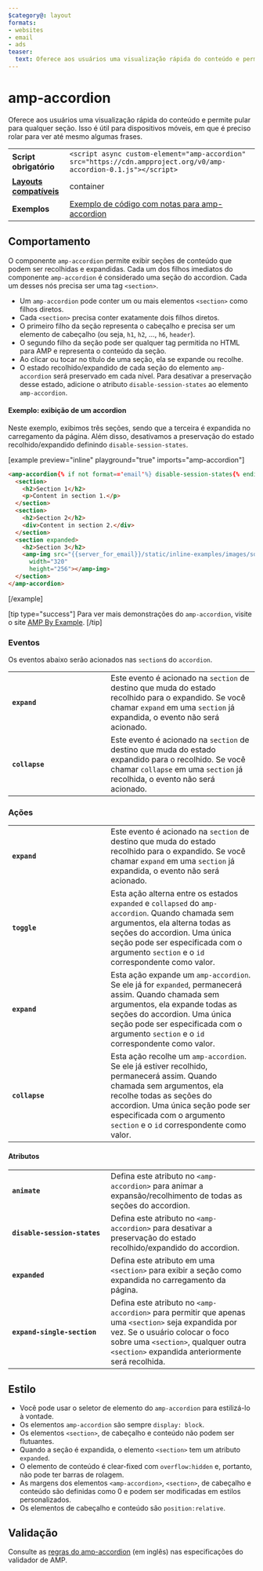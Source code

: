 ```yaml
---
$category@: layout
formats:
- websites
- email
- ads
teaser:
  text: Oferece aos usuários uma visualização rápida do conteúdo e permite pular para a seção desejada.
---
```



<!--
Copyright 2016 The AMP HTML Authors. All Rights Reserved.

Licensed under the Apache License, Version 2.0 (the "License");
you may not use this file except in compliance with the License.
You may obtain a copy of the License at

      http://www.apache.org/licenses/LICENSE-2.0

Unless required by applicable law or agreed to in writing, software
distributed under the License is distributed on an "AS-IS" BASIS,
WITHOUT WARRANTIES OR CONDITIONS OF ANY KIND, either express or implied.
See the License for the specific language governing permissions and
limitations under the License.
-->

# amp-accordion

Oferece aos usuários uma visualização rápida do conteúdo e permite pular para qualquer seção. Isso é útil para dispositivos móveis, em que é preciso rolar para ver até mesmo algumas frases.

<table>
  <tr>
    <td class="col-fourty"><strong>Script obrigatório</strong></td>
    <td><code>&lt;script async custom-element="amp-accordion" src="https://cdn.ampproject.org/v0/amp-accordion-0.1.js"&gt;&lt;/script&gt;</code></td>
  </tr>
  <tr>
    <td class="col-fourty"><strong><a href="../../../documentation/guides-and-tutorials/develop/style_and_layout/control_layout.md">Layouts compatíveis</a></strong></td>
    <td>container</td>
  </tr>
  <tr>
    <td class="col-fourty"><strong>Exemplos</strong></td>
    <td><a href="https://ampbyexample.com/components/amp-accordion/">Exemplo de código com notas para amp-accordion</a></td>
  </tr>
</table>


## Comportamento

O componente `amp-accordion` permite exibir seções de conteúdo que podem ser recolhidas e expandidas. Cada um dos filhos imediatos do componente `amp-accordion` é considerado uma seção do accordion. Cada um desses nós precisa ser uma tag `<section>`.

* Um `amp-accordion` pode conter um ou mais elementos `<section>` como filhos diretos.
* Cada `<section>` precisa conter exatamente dois filhos diretos.
* O primeiro filho da seção representa o cabeçalho e precisa ser um elemento de cabeçalho (ou seja, `h1`, `h2`, …, `h6`, `header`).
* O segundo filho da seção pode ser qualquer tag permitida no HTML para AMP e representa o conteúdo da seção.
* Ao clicar ou tocar no título de uma seção, ela se expande ou recolhe.
* O estado recolhido/expandido de cada seção do elemento `amp-accordion` será preservado em cada nível. Para desativar a preservação desse estado, adicione o atributo `disable-session-states` ao elemento `amp-accordion`.

#### Exemplo: exibição de um accordion

Neste exemplo, exibimos três seções, sendo que a terceira é expandida no carregamento da página.  Além disso, desativamos a preservação do estado recolhido/expandido definindo `disable-session-states`.

[example preview="inline" playground="true" imports="amp-accordion"]
```html
<amp-accordion{% if not format=='email'%} disable-session-states{% endif %}>
  <section>
    <h2>Section 1</h2>
    <p>Content in section 1.</p>
  </section>
  <section>
    <h2>Section 2</h2>
    <div>Content in section 2.</div>
  </section>
  <section expanded>
    <h2>Section 3</h2>
    <amp-img src="{{server_for_email}}/static/inline-examples/images/squirrel.jpg"
      width="320"
      height="256"></amp-img>
  </section>
</amp-accordion>
```
[/example]

[tip type="success"]
Para ver mais demonstrações do `amp-accordion`, visite o site [AMP By Example](https://ampbyexample.com/components/amp-accordion/).
[/tip]


### Eventos

Os eventos abaixo serão acionados nas `section`s do `accordion`.

<table>
  <tr>
    <td width="40%"><strong><code>expand</code></strong></td>
    <td>Este evento é acionado na <code>section</code> de destino que muda do estado recolhido para o expandido. Se você chamar <code>expand</code> em uma <code>section</code> já expandida, o evento não será acionado.</td>
  </tr>
  <tr>
    <td width="40%"><strong><code>collapse</code></strong></td>
    <td>Este evento é acionado na <code>section</code> de destino que muda do estado expandido para o recolhido. Se você chamar <code>collapse</code> em uma <code>section</code> já recolhida, o evento não será acionado.</td>
  </tr>
</table>

### Ações

<table>
  <tr>
    <td width="40%"><strong><code>expand</code></strong></td>
    <td>Este evento é acionado na <code>section</code> de destino que muda do estado recolhido para o expandido. Se você chamar <code>expand</code> em uma <code>section</code> já expandida, o evento não será acionado.</td>
  </tr>
  <tr>
    <td width="40%"><strong><code>toggle</code></strong></td>
    <td>Esta ação alterna entre os estados <code>expanded</code> e <code>collapsed</code> do <code>amp-accordion</code>. Quando chamada sem argumentos, ela alterna todas as seções do accordion. Uma única seção pode ser especificada com o argumento <code>section</code> e o <code>id</code> correspondente como valor.</td>
  </tr>
  <tr>
    <td width="40%"><strong><code>expand</code></strong></td>
    <td>Esta ação expande um <code>amp-accordion</code>. Se ele já for <code>expanded</code>, permanecerá assim. Quando chamada sem argumentos, ela expande todas as seções do accordion. Uma única seção pode ser especificada com o argumento <code>section</code> e o <code>id</code> correspondente como valor.</td>
  </tr>
  <tr>
    <td width="40%"><strong><code>collapse</code></strong></td>
    <td>Esta ação recolhe um <code>amp-accordion</code>. Se ele já estiver recolhido, permanecerá assim. Quando chamada sem argumentos, ela recolhe todas as seções do accordion. Uma única seção pode ser especificada com o argumento <code>section</code> e o <code>id</code> correspondente como valor.</td>
  </tr>
</table>

#### Atributos

<table>
  <tr>
    <td width="40%"><strong><code>animate</code></strong></td>
    <td>Defina este atributo no <code>&lt;amp-accordion&gt;</code> para animar a expansão/recolhimento de todas as seções do accordion.</td>
  </tr>
  <tr>
    <td width="40%"><strong><code>disable-session-states</code></strong></td>
    <td>Defina este atributo no <code>&lt;amp-accordion&gt;</code> para desativar a preservação do estado recolhido/expandido do accordion.</td>
  </tr>
  <tr>
    <td width="40%"><strong><code>expanded</code></strong></td>
    <td>Defina este atributo em uma <code>&lt;section&gt;</code> para exibir a seção como expandida no carregamento da página.</td>
  </tr>
  <tr>
    <td width="40%"><strong><code>expand-single-section</code></strong></td>
    <td>Defina este atributo no <code>&lt;amp-accordion&gt;</code> para permitir que apenas uma <code>&lt;section&gt;</code> seja expandida por vez. Se o usuário colocar o foco sobre uma <code>&lt;section&gt;</code>, qualquer outra <code>&lt;section&gt;</code> expandida anteriormente será recolhida.</td>
  </tr>
</table>

## Estilo

* Você pode usar o seletor de elemento do `amp-accordion` para estilizá-lo à vontade.
* Os elementos `amp-accordion` são sempre `display: block`.
* Os elementos `<section>`, de cabeçalho e conteúdo não podem ser flutuantes.
* Quando a seção é expandida, o elemento `<section>` tem um atributo `expanded`.
* O elemento de conteúdo é clear-fixed com `overflow:hidden` e, portanto, não pode ter barras de rolagem.
* As margens dos elementos `<amp-accordion>`, `<section>`, de cabeçalho e conteúdo são definidas como 0 e podem ser modificadas em estilos personalizados.
* Os elementos de cabeçalho e conteúdo são `position:relative`.

## Validação

Consulte as [regras do amp-accordion](https://github.com/ampproject/amphtml/blob/master/extensions/amp-accordion/validator-amp-accordion.protoascii) (em inglês) nas especificações do validador de AMP.
